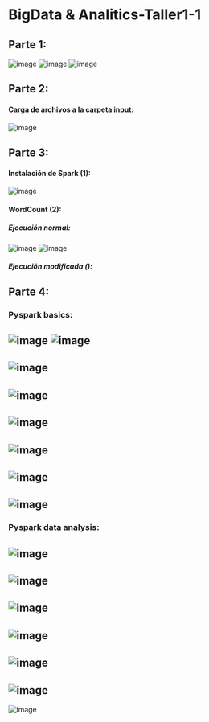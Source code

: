 # BigData & Analitics-Taller1-1

## Parte 1:

![image](https://user-images.githubusercontent.com/65041178/133100101-c15f0097-9687-4b2b-b431-a6a4f0ebc985.png)
![image](https://user-images.githubusercontent.com/65041178/133100348-c702709e-f092-4a1a-b6b6-8e57628b6134.png)
![image](https://user-images.githubusercontent.com/65041178/133100447-1597637f-5524-4a03-ad94-990c20a9e733.png)

## Parte 2:

#### Carga de archivos a la carpeta input:
![image](https://user-images.githubusercontent.com/65041178/133121517-4aee3314-12ff-413d-b104-50e19e7388a2.png)

## Parte 3:

#### Instalación de Spark (1):
![image](https://user-images.githubusercontent.com/65041178/133153072-c106a634-1af7-4097-94fe-0b92de69d8a0.png)

#### WordCount (2):
##### Ejecución normal: 
![image](https://user-images.githubusercontent.com/65041178/133466180-d46b7f41-f007-4c36-88cb-8cece5058dde.png)
![image](https://user-images.githubusercontent.com/65041178/133153247-92bf8f0b-c37a-4f8f-960f-3d57873c0b5b.png)
##### Ejecución modificada ():

## Parte 4:

### Pyspark basics:
![image](https://user-images.githubusercontent.com/65041178/133351761-4a31e612-4360-402b-8dc4-21d4aa4c87c6.png)
![image](https://user-images.githubusercontent.com/65041178/133463000-753e6408-cc3c-4a1e-9e86-2ef3d6af833e.png)
-
![image](https://user-images.githubusercontent.com/65041178/133463067-3605c5bd-879d-4864-8d3b-288a83256b38.png)
-
![image](https://user-images.githubusercontent.com/65041178/133463133-d7f0a965-a867-4040-8805-a0cff57b5e6f.png)
-
![image](https://user-images.githubusercontent.com/65041178/133463213-8c5f0e3b-93b1-431b-9677-b9e0d977f205.png)
-
![image](https://user-images.githubusercontent.com/65041178/133463266-e7fc059f-bb39-4c43-be80-a295341f60cc.png)
-
![image](https://user-images.githubusercontent.com/65041178/133463311-ba78f740-6e4e-4e73-ab84-014079be399e.png)
-
![image](https://user-images.githubusercontent.com/65041178/133463802-461900d9-2640-400e-b36e-aa167f2ac044.png)
-

### Pyspark data analysis:

![image](https://user-images.githubusercontent.com/65041178/133465351-8cdceaff-c565-4d26-9d89-51d21be13a61.png)
-
![image](https://user-images.githubusercontent.com/65041178/133465401-2243b2b5-50f4-48aa-a3f9-bea75ea66a7a.png)
-
![image](https://user-images.githubusercontent.com/65041178/133465479-4dec174b-8550-4747-b593-5a7e4707609b.png)
-
![image](https://user-images.githubusercontent.com/65041178/133465598-c2064c47-38f5-4b52-aaf5-238d3cc361dc.png)
-
![image](https://user-images.githubusercontent.com/65041178/133465664-f14d5edb-7104-422c-b941-585d77360db6.png)
-
![image](https://user-images.githubusercontent.com/65041178/133465701-abf0b752-f0b6-4e55-9545-5c6daf58b489.png)
-
![image](https://user-images.githubusercontent.com/65041178/133466399-c89e91ac-4c90-48a6-9179-e61c2f79c273.png)
